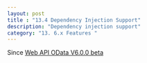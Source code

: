 ```yaml
---
layout: post
title : "13.4 Dependency Injection Support"
description: "Dependency injection support"
category: "13. 6.x Features "
---
```


Since [Web API OData V6.0.0 beta](https://www.nuget.org/packages/Microsoft.AspNet.OData/6.0.0-beta2)